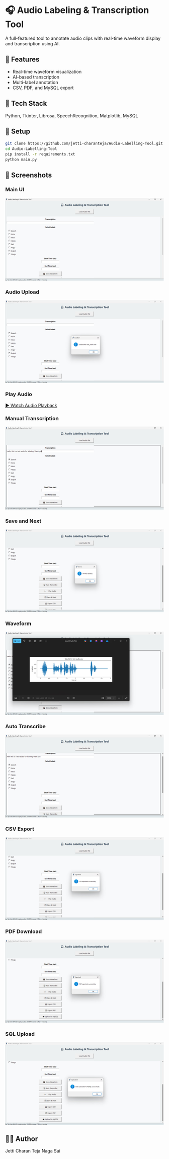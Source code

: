 # 🎧 Audio Labeling & Transcription Tool

A full-featured tool to annotate audio clips with real-time waveform display and transcription using AI.

## 📌 Features
- Real-time waveform visualization
- AI-based transcription
- Multi-label annotation
- CSV, PDF, and MySQL export

## 🧰 Tech Stack
Python, Tkinter, Librosa, SpeechRecognition, Matplotlib, MySQL

## 🚀 Setup
```bash
git clone https://github.com/jetti-charanteja/Audio-Labelling-Tool.git
cd Audio-Labelling-Tool
pip install -r requirements.txt
python main.py
```

## 📸 Screenshots

### Main UI
![Main UI](IMAGES/main_ui.jpg)

### Audio Upload
![Audio Upload](IMAGES/audio_upload.jpg)

### Play Audio
<a href="IMAGES/play_audio.mp4" target="_blank">▶️ Watch Audio Playback</a>

### Manual Transcription
![Manual Transcribe](IMAGES/manual_transcribe.jpg)

### Save and Next
![Save and Next](IMAGES/save_and_next.jpg)

### Waveform
![Waveform](IMAGES/wave_form.jpg)

### Auto Transcribe
![Auto Transcribe](IMAGES/auto_transcribe.jpg)

### CSV Export
![CSV](IMAGES/csv.jpg)

### PDF Download
![PDF](IMAGES/pdf.jpg)

### SQL Upload
![SQL](IMAGES/sql_upload.jpg)


## 🙋‍♂️ Author
Jetti Charan Teja Naga Sai
